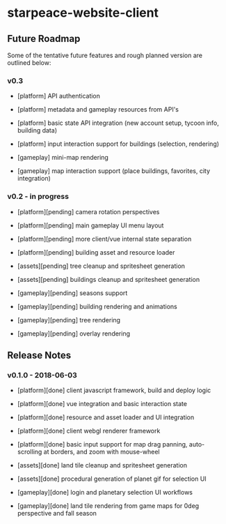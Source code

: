 
# starpeace-website-client

## Future Roadmap
Some of the tentative future features and rough planned version are outlined below:

### v0.3

* [platform] API authentication
* [platform] metadata and gameplay resources from API's
* [platform] basic state API integration (new account setup, tycoon info, building data)
* [platform] input interaction support for buildings (selection, rendering)

* [gameplay] mini-map rendering
* [gameplay] map interaction support (place buildings, favorites, city integration)


### v0.2 - in progress

* [platform][pending] camera rotation perspectives
* [platform][pending] main gameplay UI menu layout
* [platform][pending] more client/vue internal state separation
* [platform][pending] building asset and resource loader

* [assets][pending] tree cleanup and spritesheet generation
* [assets][pending] buildings cleanup and spritesheet generation

* [gameplay][pending] seasons support
* [gameplay][pending] building rendering and animations
* [gameplay][pending] tree rendering
* [gameplay][pending] overlay rendering


## Release Notes

### v0.1.0 - 2018-06-03

* [platform][done] client javascript framework, build and deploy logic
* [platform][done] vue integration and basic interaction state
* [platform][done] resource and asset loader and UI integration
* [platform][done] client webgl renderer framework
* [platform][done] basic input support for map drag panning, auto-scrolling at borders, and zoom with mouse-wheel

* [assets][done] land tile cleanup and spritesheet generation
* [assets][done] procedural generation of planet gif for selection UI

* [gameplay][done] login and planetary selection UI workflows
* [gameplay][done] land tile rendering from game maps for 0deg perspective and fall season

